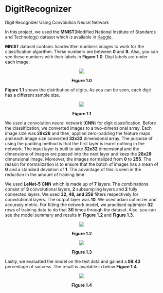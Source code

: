 # DigitRecognizer
Digit Recognizer Using Convolution Neural Network


In this project, we used the **MNIST**(Modified National Institute of Standards and Technology)  dataset which is available in [Kaggle](kaggle.com).  

**MNIST** dataset contains handwritten numbers images to work for the classification algorithm.  These numbers are between **0** and **9.** Also, you can see these numbers with their labels in **Figure 1.0**. Digit labels are under each image.

<p align="center"><img src="https://user-images.githubusercontent.com/37912287/113613364-ce294900-9659-11eb-9ea7-98f9a8874375.png" /></p>
<p align="center">
  <b>Figure 1.0</b>
</p>

**Figure 1.1** shows the distribution of digits.  As you can be seen, each digit has a different sample size.

<p align="center"><img src="https://user-images.githubusercontent.com/37912287/113613655-337d3a00-965a-11eb-9f54-28d34a1f0ac9.png" /></p>
<p align="center">
  <b>Figure 1.1</b>
</p>

We used a convolution neural network (**CNN**) for digit classification. Before the classification, we converted images to a two-dimensional array. Each image size was **28x28** and then, applied zero-padding the feature maps and each image size converted  **32x32** dimensional array. The purpose of using the padding method is that the first layer is learnt nothing in the network. The input layer is built to take **32x32** dimensional and the dimensions of images are passed into the next layer and keep the **28x28** dimensional image.  Moreover,  the images normalized from **0** to **255**. The reason for normalization is to ensure that the batch of images has a mean of **0** and a standard deviation of **1**. The advantage of this is seen in the reduction in the amount of training time.

We used **LeNet-5 CNN** which is made up of **7** layers. The combinations consist of **3** convolutional layers, **2** subsampling layers and **2** fully connected layers. We used **32, 48, and 256** filters respectively for convolutional layers. The output layer was **10**.
We used adam optimizer and accuracy metric. For fitting the network model,  we practised optimizer **32** rows of training data to do that **30** times through the dataset.  Also, you can see the model summary and results in **Figure 1.2** and **Figure 1.3**.
<p align="center"><img src="https://user-images.githubusercontent.com/37912287/113633973-941a7000-9676-11eb-91dc-c1a36971d005.PNG" /></p>
<p align="center">
  <b>Figure 1.2</b>
</p>

<p align="center"><img src="https://user-images.githubusercontent.com/37912287/113634188-01c69c00-9677-11eb-8ecd-e113b39e7c2f.PNG" /></p>
<p align="center">
  <b>Figure 1.3</b>
</p>




Lastly, we evaluated the model on the test data and gained a **99.43** percentage of success. The result is available in below **Figure 1.4**

<p align="center"><img src="https://user-images.githubusercontent.com/37912287/113635048-97aef680-9678-11eb-9cf5-09f812525479.PNG" /></p>
<p align="center">
  <b>Figure 1.4</b>
</p>
